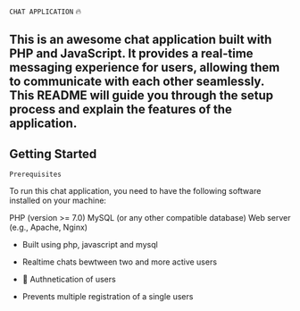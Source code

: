 `CHAT APPLICATION` :fire:

## This is an awesome chat application built with PHP and JavaScript. It provides a real-time messaging experience for users, allowing them to communicate with each other seamlessly. This README will guide you through the setup process and explain the features of the application.

## Getting Started

`Prerequisites`

To run this chat application, you need to have the following software installed on your machine:

PHP (version >= 7.0)
MySQL (or any other compatible database)
Web server (e.g., Apache, Nginx)

- Built using php, javascript and mysql

- Realtime chats bewtween two and more active users

- :100: Authnetication of users

- Prevents multiple registration of a single users



